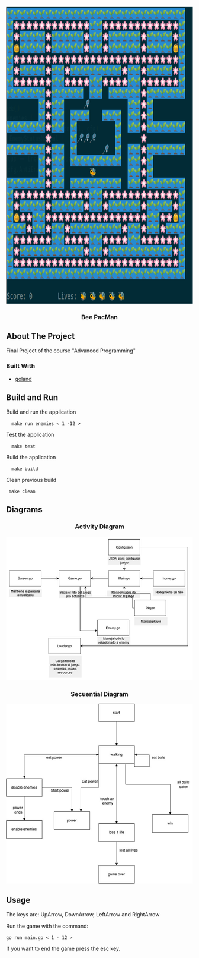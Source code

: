 <div id="top"></div>
<!--
*** Thanks for checking out the Best-README-Template. If you have a suggestion
*** that would make this better, please fork the repo and create a pull request
*** or simply open an issue with the tag "enhancement".
*** Don't forget to give the project a star!
*** Thanks again! Now go create something AMAZING! :D
-->

<!-- PROJECT LOGO -->
<br />
<div align="center">
  <a href="https://github.com/othneildrew/Best-README-Template">
    <img src="assets/startGame.png" alt="Logo" width="800" height="800">
  </a>

  <h3 align="center">Bee PacMan</h3>
</div>
<!-- ABOUT THE PROJECT -->

## About The Project

Final Project of the course "Advanced Programming"

### Built With

- [goland](https://www.jetbrains.com/idea/download/download-thanks.html)

## Build and Run

Build and run the application

```
  make run enemies < 1 -12 >
```

Test the application

```
  make test
```

Build the application

```
  make build
```

Clean previous build
```
 make clean
```

## Diagrams
<div align="center">
<h3 align="center">Activity Diagram</h3>
<a href="https://github.com/othneildrew/Best-README-Template">
 <img src="assets/activity.png" alt="Logo">
</a>
<h3 align="center">Secuential Diagram</h3>
<a href="https://github.com/othneildrew/Best-README-Template">
 <img src="assets/diagram2.jpeg" alt="Logo">
</a>
</div>

## Usage
The keys are: UpArrow, DownArrow, LeftArrow and RightArrow

Run the game with the command:

```
go run main.go < 1 - 12 >

```

If you want to end the game press the esc key.

<!-- MARKDOWN LINKS & IMAGES -->
<!-- https://www.markdownguide.org/basic-syntax/#reference-style-links -->
[contributors-shield]: https://img.shields.io/github/contributors/othneildrew/Best-README-Template.svg?style=for-the-badge
[contributors-url]: https://github.com/othneildrew/Best-README-Template/graphs/contributors
[forks-shield]: https://img.shields.io/github/forks/othneildrew/Best-README-Template.svg?style=for-the-badge
[forks-url]: https://github.com/othneildrew/Best-README-Template/network/members
[stars-shield]: https://img.shields.io/github/stars/othneildrew/Best-README-Template.svg?style=for-the-badge
[stars-url]: https://github.com/othneildrew/Best-README-Template/stargazers
[issues-shield]: https://img.shields.io/github/issues/othneildrew/Best-README-Template.svg?style=for-the-badge
[issues-url]: https://github.com/othneildrew/Best-README-Template/issues
[license-shield]: https://img.shields.io/github/license/othneildrew/Best-README-Template.svg?style=for-the-badge
[license-url]: https://github.com/othneildrew/Best-README-Template/blob/master/LICENSE.txt
[linkedin-shield]: https://img.shields.io/badge/-LinkedIn-black.svg?style=for-the-badge&logo=linkedin&colorB=555
[linkedin-url]: https://linkedin.com/in/othneildrew
[product-screenshot]: images/screenshot.png
```
